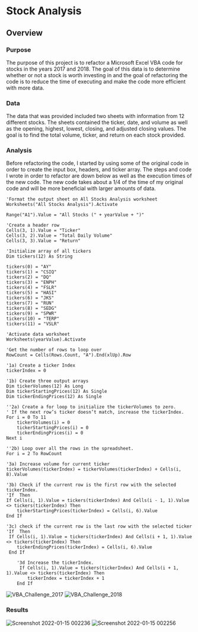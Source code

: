 # Stock Analysis

## Overview

### Purpose
The purpose of this project is to refactor a Microsoft Excel VBA code for stocks in the years 2017 and 2018. The goal of this data is to determine whether or not a stock is worth investing in and the goal of refactoring the code is to reduce the time of executing and make the code more efficient with more data.

### Data
The data that was provided included two sheets with information from 12 different stocks. The sheets contained the ticker, date, and volume as well as the opening, highest, lowest, closing, and adjusted closing values. The goal is to find the total volume, ticker, and return on each stock provided.

### Analysis
Before refactoring the code, I started by using some of the original code in order to create the input box, headers, and ticker array. The steps and code I wrote in order to refactor are down below as well as the execution times of the new code. The new code takes about a 1/4 of the time of my original code and will be more beneficial with larger amounts of data.

    'Format the output sheet on All Stocks Analysis worksheet
    Worksheets("All Stocks Analysis").Activate
    
    Range("A1").Value = "All Stocks (" + yearValue + ")"
    
    'Create a header row
    Cells(3, 1).Value = "Ticker"
    Cells(3, 2).Value = "Total Daily Volume"
    Cells(3, 3).Value = "Return"

    'Initialize array of all tickers
    Dim tickers(12) As String
    
    tickers(0) = "AY"
    tickers(1) = "CSIQ"
    tickers(2) = "DQ"
    tickers(3) = "ENPH"
    tickers(4) = "FSLR"
    tickers(5) = "HASI"
    tickers(6) = "JKS"
    tickers(7) = "RUN"
    tickers(8) = "SEDG"
    tickers(9) = "SPWR"
    tickers(10) = "TERP"
    tickers(11) = "VSLR"
    
    'Activate data worksheet
    Worksheets(yearValue).Activate
    
    'Get the number of rows to loop over
    RowCount = Cells(Rows.Count, "A").End(xlUp).Row
    
    '1a) Create a ticker Index
    tickerIndex = 0

    '1b) Create three output arrays
    Dim tickerVolumes(12) As Long
    Dim tickerStartingPrices(12) As Single
    Dim tickerEndingPrices(12) As Single

    ''2a) Create a for loop to initialize the tickerVolumes to zero.
    ' If the next row’s ticker doesn’t match, increase the tickerIndex.
    For i = 0 To 11
        tickerVolumes(i) = 0
        tickerStartingPrices(i) = 0
        tickerEndingPrices(i) = 0
    Next i

    ''2b) Loop over all the rows in the spreadsheet.
    For i = 2 To RowCount

    '3a) Increase volume for current ticker
    tickerVolumes(tickerIndex) = tickerVolumes(tickerIndex) + Cells(i, 8).Value
    
    '3b) Check if the current row is the first row with the selected tickerIndex.
    'If  Then
    If Cells(i, 1).Value = tickers(tickerIndex) And Cells(i - 1, 1).Value <> tickers(tickerIndex) Then
        tickerStartingPrices(tickerIndex) = Cells(i, 6).Value
    End If
    
    '3c) check if the current row is the last row with the selected ticker
    'If  Then
     If Cells(i, 1).Value = tickers(tickerIndex) And Cells(i + 1, 1).Value <> tickers(tickerIndex) Then
        tickerEndingPrices(tickerIndex) = Cells(i, 6).Value
     End If

        '3d Increase the tickerIndex.
         If Cells(i, 1).Value = tickers(tickerIndex) And Cells(i + 1, 1).Value <> tickers(tickerIndex) Then
            tickerIndex = tickerIndex + 1
        End If
![VBA_Challenge_2017](https://user-images.githubusercontent.com/97491577/149615267-ee68a87c-47b5-4e70-825e-6d1d49e6c237.png)
![VBA_Challenge_2018](https://user-images.githubusercontent.com/97491577/149615271-f8f4fa1b-9de2-4c7d-9e51-d0fc57186cc5.png)

### Results
![Screenshot 2022-01-15 002236](https://user-images.githubusercontent.com/97491577/149615173-652e076d-e007-4450-8b75-2e3b27446a9d.png)
![Screenshot 2022-01-15 002256](https://user-images.githubusercontent.com/97491577/149615177-e071cfb6-f796-4c44-9ee3-48400c2757d2.png)
